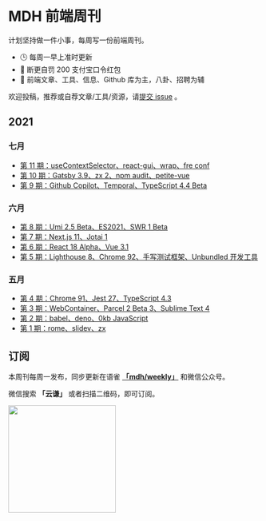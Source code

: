 # MDH 前端周刊

计划坚持做一件小事，每周写一份前端周刊。

* 🕒 每周一早上准时更新
* 🥊 断更自罚 200 支付宝口令红包
* 👋 前端文章、工具、信息、Github 库为主，八卦、招聘为辅

欢迎投稿，推荐或自荐文章/工具/资源，请[提交 issue](https://github.com/sorrycc/weekly/issues) 。

## 2021

### 七月

* [第 11 期：useContextSelector、react-gui、wrap、fre conf](./docs/issue-0011.md)
* [第 10 期：Gatsby 3.9、zx 2、npm audit、petite-vue](./docs/issue-0010.md)
* [第 9 期：Github Copilot、Temporal、TypeScript 4.4 Beta](./docs/issue-0009.md)

### 六月

* [第 8 期：Umi 2.5 Beta、ES2021、SWR 1 Beta](./docs/issue-0008.md)
* [第 7 期：Next.js 11、Jotai 1](./docs/issue-0007.md)
* [第 6 期：React 18 Alpha、Vue 3.1](./docs/issue-0006.md)
* [第 5 期：Lighthouse 8、Chrome 92、手写测试框架、Unbundled 开发工具](./docs/issue-0005.md)

### 五月

* [第 4 期：Chrome 91、Jest 27、TypeScript 4.3](./docs/issue-0004.md)
* [第 3 期：WebContainer、Parcel 2 Beta 3、Sublime Text 4](./docs/issue-0003.md)
* [第 2 期：babel、deno、0kb JavaScript](./docs/issue-0002.md)
* [第 1 期：rome、slidev、zx](./docs/issue-0001.md)

## 订阅

本周刊每周一发布，同步更新在语雀 **[「mdh/weekly」](https://www.yuque.com/mdh/weekly)** 和微信公众号。

微信搜索 **「云谦」** 或者扫描二维码，即可订阅。

<img src="https://img.alicdn.com/imgextra/i1/O1CN01jmrjUx1yw5LcPFMx0_!!6000000006642-0-tps-430-430.jpg" width="215" />

